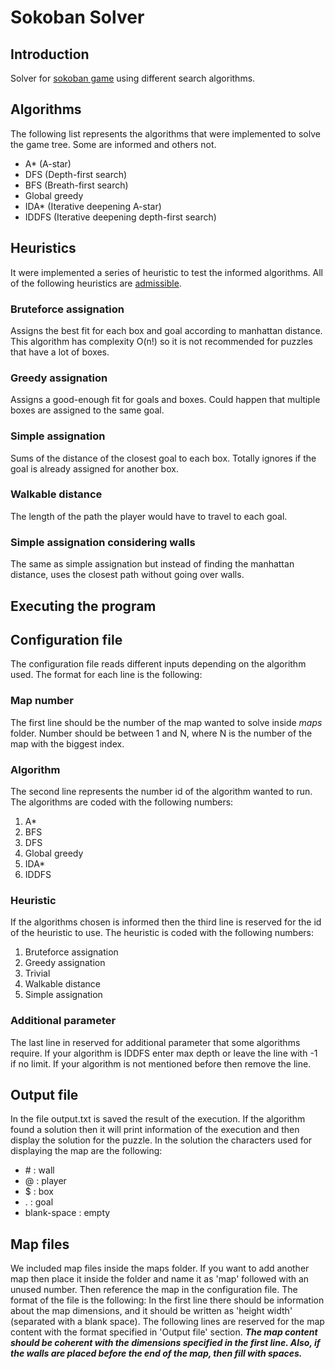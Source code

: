 # Sokoban Solver
## Introduction
Solver for [sokoban game](https://en.wikipedia.org/wiki/Sokoban) using different search algorithms.
## Algorithms
The following list represents the algorithms that were implemented to solve the game tree. Some are informed and others not.
- A* (A-star)
- DFS (Depth-first search)
- BFS (Breath-first search)
- Global greedy
- IDA* (Iterative deepening A-star)
- IDDFS (Iterative deepening depth-first search)
## Heuristics
It were implemented a series of heuristic to test the informed algorithms. All of the following heuristics are [admissible](https://en.wikipedia.org/wiki/Admissible_heuristic?oldformat=true). 
### Bruteforce assignation
Assigns the best fit for each box and goal according to manhattan distance. This algorithm has complexity O(n!) so it is not recommended for puzzles that have a lot of boxes.
### Greedy assignation
Assigns a good-enough fit for goals and boxes. Could happen that multiple boxes are assigned to the same goal.
### Simple assignation
Sums of the distance of the closest goal to each box. Totally ignores if the goal is already assigned for another box.
### Walkable distance
The length of the path the player would have to travel to each goal.
### Simple assignation considering walls
The same as simple assignation but instead of finding the manhattan distance, uses the closest path without going over walls.
## Executing the program

## Configuration file
The configuration file reads different inputs depending on the algorithm used. The format for each line is the following:
### Map number
The first line should be the number of the map wanted to solve inside *maps* folder. Number should be between 1 and N, where N is the number of the map with the biggest index.
### Algorithm
The second line represents the number id of the algorithm wanted to run. The algorithms are coded with the following numbers:
1. A*
2. BFS
3. DFS
4. Global greedy
5. IDA*
6. IDDFS
### Heuristic
If the algorithms chosen is informed then the third line is reserved for the id of the heuristic to use. The heuristic is coded with the following numbers:
1. Bruteforce assignation
2. Greedy assignation
3. Trivial
4. Walkable distance
5. Simple assignation
### Additional parameter
The last line in reserved for additional parameter that some algorithms require. If your algorithm is IDDFS enter max depth or leave the line with -1 if no limit.
If your algorithm is not mentioned before then remove the line.
## Output file
In the file output.txt is saved the result of the execution. If the algorithm found a solution then it will print information of the execution and then display the solution for the puzzle.
In the solution the characters used for displaying the map are the following:
* \# : wall
* @ : player
* $ : box
* . : goal
* blank-space : empty
## Map files
We included map files inside the maps folder. If you want to add another map then place it inside the folder and name it as 'map' followed with an unused number. Then reference the map in the configuration file.
The format of the file is the following:
In the first line there should be information about the map dimensions, and it should be written as 'height width' (separated with a blank space).
The following lines are reserved for the map content with the format specified in 'Output file' section.
***The map content should be coherent with the dimensions specified in the first line. Also, if the walls are placed before the end of the map, then fill with spaces.***
